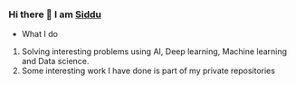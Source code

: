 ### Hi there 👋 I am [Siddu](https://www.linkedin.com/in/swamy-ks-b3739955/)
- What I do

1. Solving interesting problems using AI, Deep learning, Machine learning and Data science.
1. Some interesting work I have done is part of my private repositories


<!--
**creative-swamy/creative-swamy** is a ✨ _special_ ✨ repository because its `README.md` (this file) appears on your GitHub profile.

Here are some ideas to get you started:


- 🌱 I’m currently learning ...
- 👯 I’m looking to collaborate on ...
- 🤔 I’m looking for help with ...
- 💬 Ask me about ...
- 📫 How to reach me: ...
- 😄 Pronouns: ...
- ⚡ Fun fact: ...
-->
